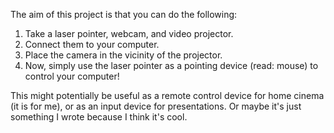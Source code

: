 The aim of this project is that you can do the following:

  1. Take a laser pointer, webcam, and video projector.
  1. Connect them to your computer.
  1. Place the camera in the vicinity of the projector.
  1. Now, simply use the laser pointer as a pointing device (read: mouse) to control your computer!

This might potentially be useful as a remote control device for home cinema (it is for me), or as an input device for presentations. Or maybe it's just something I wrote because I think it's cool.